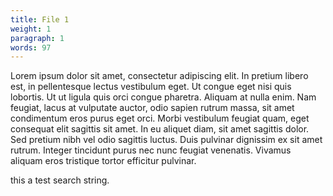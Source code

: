 ```yaml
---
title: File 1
weight: 1
paragraph: 1 
words: 97
---
```


Lorem ipsum dolor sit amet, consectetur adipiscing elit. In pretium libero est, in pellentesque lectus vestibulum eget. Ut congue eget nisi quis lobortis. Ut ut ligula quis orci congue pharetra. Aliquam at nulla enim. Nam feugiat, lacus at vulputate auctor, odio sapien rutrum massa, sit amet condimentum eros purus eget orci. Morbi vestibulum feugiat quam, eget consequat elit sagittis sit amet. In eu aliquet diam, sit amet sagittis dolor. Sed pretium nibh vel odio sagittis luctus. Duis pulvinar dignissim ex sit amet rutrum. Integer tincidunt purus nec nunc feugiat venenatis. Vivamus aliquam eros tristique tortor efficitur pulvinar.

this a test search string.